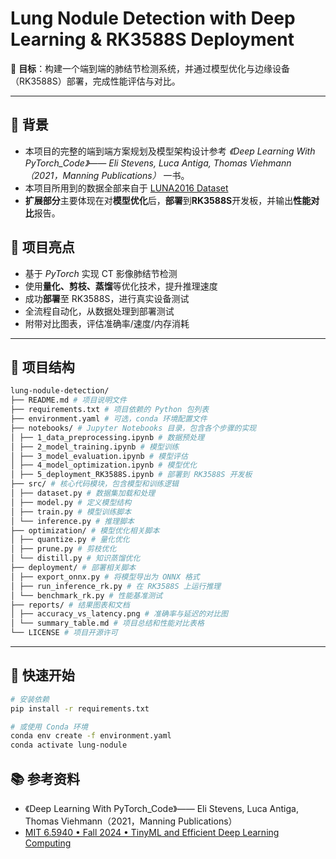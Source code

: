 # Lung Nodule Detection with Deep Learning & RK3588S Deployment

🎯 **目标**：构建一个端到端的肺结节检测系统，并通过模型优化与边缘设备（RK3588S）部署，完成性能评估与对比。

---

## 📌 背景

- 本项目的完整的端到端方案规划及模型架构设计参考 *《Deep Learning With PyTorch_Code》—— Eli Stevens, Luca Antiga, Thomas Viehmann（2021，Manning Publications）* 一书。
- 本项目所用到的数据全部来自于 [LUNA2016 Dataset](https://luna16.grand-challenge.org/Download/)
- **扩展部分**主要体现在对**模型优化**后，**部署**到**RK3588S**开发板，并输出**性能对比**报告。

## 🧠 项目亮点

- 基于 *PyTorch* 实现 CT 影像肺结节检测
- 使用**量化、剪枝、蒸馏**等优化技术，提升推理速度
- 成功**部署**至 RK3588S，进行真实设备测试
- 全流程自动化，从数据处理到部署测试
- 附带对比图表，评估准确率/速度/内存消耗

---

## 📁 项目结构

```bash
lung-nodule-detection/
├── README.md # 项目说明文件
├── requirements.txt # 项目依赖的 Python 包列表
├── environment.yaml # 可选，conda 环境配置文件
├── notebooks/ # Jupyter Notebooks 目录，包含各个步骤的实现
│ ├── 1_data_preprocessing.ipynb # 数据预处理
│ ├── 2_model_training.ipynb # 模型训练
│ ├── 3_model_evaluation.ipynb # 模型评估
│ ├── 4_model_optimization.ipynb # 模型优化
│ ├── 5_deployment_RK3588S.ipynb # 部署到 RK3588S 开发板
├── src/ # 核心代码模块，包含模型和训练逻辑
│ ├── dataset.py # 数据集加载和处理
│ ├── model.py # 定义模型结构
│ ├── train.py # 模型训练脚本
│ └── inference.py # 推理脚本
├── optimization/ # 模型优化相关脚本
│ ├── quantize.py # 量化优化
│ ├── prune.py # 剪枝优化
│ └── distill.py # 知识蒸馏优化
├── deployment/ # 部署相关脚本
│ ├── export_onnx.py # 将模型导出为 ONNX 格式
│ ├── run_inference_rk.py # 在 RK3588S 上运行推理
│ └── benchmark_rk.py # 性能基准测试
├── reports/ # 结果图表和文档
│ ├── accuracy_vs_latency.png # 准确率与延迟的对比图
│ └── summary_table.md # 项目总结和性能对比表格
└── LICENSE # 项目开源许可
```

---

## 🚀 快速开始

```bash
# 安装依赖
pip install -r requirements.txt

# 或使用 Conda 环境
conda env create -f environment.yaml
conda activate lung-nodule
```

## 📚 参考资料

- 《Deep Learning With PyTorch_Code》—— Eli Stevens, Luca Antiga, Thomas Viehmann（2021，Manning Publications）
- [MIT 6.5940 • Fall 2024 • TinyML and Efficient Deep Learning Computing](https://hanlab.mit.edu/courses/2024-fall-65940)
